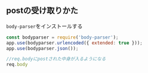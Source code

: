 ## postの受け取りかた
`body-parser`をインストールする
```js
const bodyparser = require('body-parser');
app.use(bodyparser.urlencoded({ extended: true }));
app.use(bodyparser.json());

//req.bodyにpostされた中身が入るようになる
req.body
```